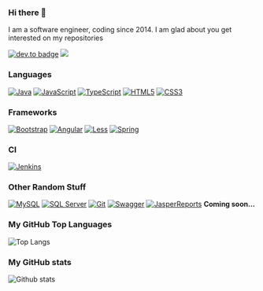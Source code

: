 ### Hi there 👋

I am a software engineer, coding since 2014. I am glad about you get interested on my repositories

[![dev.to badge](https://img.shields.io/badge/linkedin-Pedro%20Luis%20Martinez-%230177B5?style=flat&logo=linkedin)](https://www.linkedin.com/in/pedro-luis-martínez-gonçalves-0222735a)
![](https://komarev.com/ghpvc/?username=pedrol129&color=brightgreen&style=flat)

### Languages

[![Java](https://img.shields.io/badge/Java-orange?style=flat&logo=java&logoColor=white&link=https://github.com/PedroL120)](https://github.com/PedroL120) 
[![JavaScript](https://img.shields.io/badge/-JavaScript-black?style=flat&logo=javascript&link=https://github.com/PedroL120)](https://github.com/PedroL120) 
[![TypeScript](https://img.shields.io/badge/-TypeScript-blue?style=flat&logo=typescript&link=https://github.com/PedroL120)](https://github.com/PedroL120) 
[![HTML5](https://img.shields.io/badge/-HTML5-E34F26?style=flat&logo=html5&logoColor=white&link=https://github.com/PedroL120)](https://github.com/PedroL120) 
[![CSS3](https://img.shields.io/badge/-CSS3-1572B6?style=flat&logo=css3&link=https://github.com/PedroL120)](https://github.com/PedroL120) 

### Frameworks

[![Bootstrap](https://img.shields.io/badge/-Bootstrap-563D7C?style=flat&logo=bootstrap&link=https://github.com/PedroL120)](https://github.com/PedroL120) 
[![Angular](https://img.shields.io/badge/Angular-red?style=flat&logo=angular&link=https://github.com/PedroL120)](https://github.com/PedroL120) 
[![Less](https://img.shields.io/badge/-Less-blue?style=flat&link=https://github.com/PedroL120)](https://github.com/PedroL120) 
[![Spring](https://img.shields.io/badge/-Spring-gray?style=flat&logo=spring&link=https://github.com/PedroL120)](https://github.com/PedroL129) 

### CI

[![Jenkins](https://img.shields.io/badge/-Jenkins-AAAAAA?style=flat&logoColor=000000&logo=jenkins&link=https://github.com/PedroL120)](https://github.com/PedroL120) 

### Other Random Stuff

[![MySQL](https://img.shields.io/badge/MySQL-FFF?style=flat&logoColor=black&logo=mysql&link=https://github.com/PedroL120)](https://github.com/PedroL120)
[![SQL Server](https://img.shields.io/badge/Sql_Server-181717?style=flat&logo=microsoft-sql-server&link=https://github.com/PedroL120)](https://github.com/PedroL120)
[![Git](https://img.shields.io/badge/Git-orange?style=flat&logo=git&link=https://github.com/PedroL120)](https://github.com/PedroL120) 
[![Swagger](https://img.shields.io/badge/Swagger-gray?style=flat&logo=swagger&link=https://github.com/PedroL120)](https://github.com/PedroL120)
[![JasperReports](https://img.shields.io/badge/JasperReports-gray?style=flat&link=https://github.com/PedroL120)](https://github.com/PedroL120)
**Coming soon...**

### My GitHub Top Languages 
![Top Langs](https://github-readme-stats.vercel.app/api/top-langs/?username=pedrol129&hide=css,html)
### My GitHub stats
![Github stats](https://github-readme-stats.vercel.app/api?username=pedrol129&show_icons=true)
<!--
**PedroL129/PedroL129** is a ✨ _special_ ✨ repository because its `README.md` (this file) appears on your GitHub profile.

Here are some ideas to get you started:

- 🔭 I’m currently working on ...
- 🌱 I’m currently learning ...
- 👯 I’m looking to collaborate on ...
- 🤔 I’m looking for help with ...
- 💬 Ask me about ...
- 📫 How to reach me: ...
- 😄 Pronouns: ...
- ⚡ Fun fact: ...
-->
